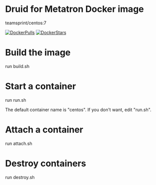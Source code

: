 # Druid for Metatron Docker image

teamsprint/centos:7

[![DockerPulls](https://img.shields.io/docker/pulls/teamsprint/docker-centos.svg)](https://registry.hub.docker.com/u/teamsprint/docker-centos/)
[![DockerStars](https://img.shields.io/docker/stars/teamsprint/docker-centos.svg)](https://registry.hub.docker.com/u/teamsprint/docker-centos/)

# Build the image

run build.sh

# Start a container

run run.sh

The default container name is "centos". If you don't want, edit "run.sh".

# Attach a container

run attach.sh

# Destroy containers

run destroy.sh

